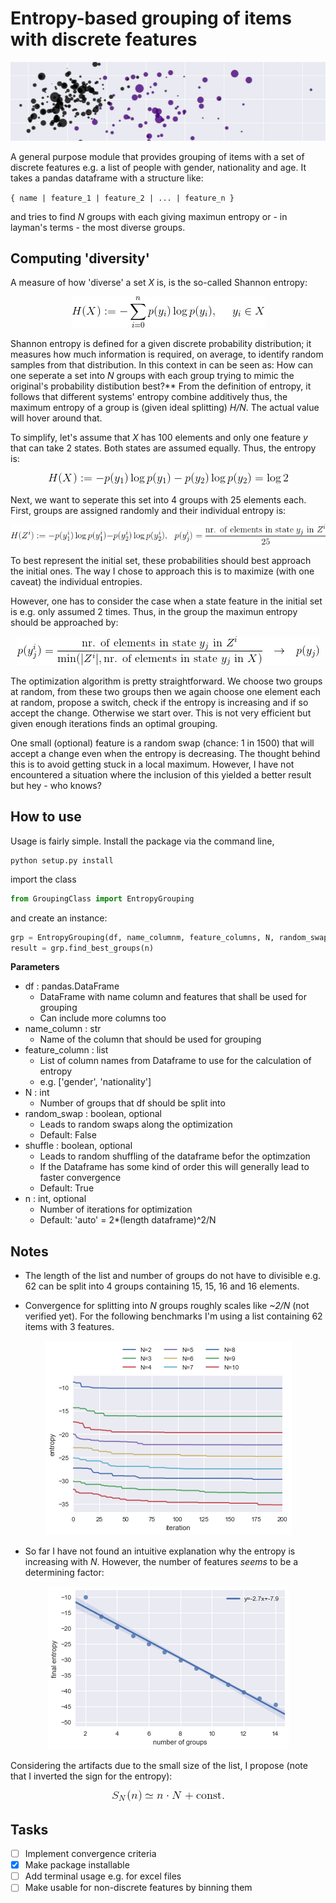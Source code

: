 # Entropy-based grouping of items with discrete features 


<p align="center">
  <img src="https://github.com/faboo8/ontology-matching/blob/master/media/0.jpg" alt="sign"/>
</p>

A general purpose module that provides grouping of items with a set of discrete features e.g. a list of people with gender, nationality and age. It takes a pandas dataframe with a structure like: 

`{ name | feature_1 | feature_2 | ... | feature_n } `

and tries to find *N* groups with each giving maximun entropy or - in layman's terms - the most diverse groups.


## Computing 'diversity'

A measure of how 'diverse' a set *X* is, is the so-called Shannon entropy:

<p align="center">
  <img src="https://github.com/faboo8/max_entropy_grouper/blob/master/media/entropy_general.gif" alt="eq1"/>
</p>

Shannon entropy is defined for a given discrete probability distribution; it measures how much information is required, on average, to identify random samples from that distribution. In this context in can be seen as: How can one seperate a set into *N* groups with each group trying to mimic the original's probability distibution best?** From the definition of entropy, it follows that different systems' entropy combine additively thus, the maximum entropy of a group is (given ideal splitting) *H/N*. The actual value will hover around that.

To simplify, let's assume that *X* has 100 elements and only one feature *y* that can take 2 states. Both states are assumed equally. Thus, the entropy is:

<p align="center">
  <img src="https://github.com/faboo8/max_entropy_grouper/blob/master/media/entr_ex.gif" alt="eq2"/>
</p>

Next, we want to seperate this set into 4 groups with 25 elements each. First, groups are assigned randomly and their individual entropy is:

<p align="center">
  <img src="https://github.com/faboo8/max_entropy_grouper/blob/master/media/entr_ex2.gif" alt="eq3"/>
</p>

To best represent the initial set, these probabilities should best approach the initial ones. The way I chose to approach this is to maximize (with one caveat) the individual entropies. 

However, one has to consider the case when a state feature in the initial set is e.g. only assumed 2 times. Thus, in the group the maximun entropy should be approached by:

<p align="center">
  <img src="https://github.com/faboo8/max_entropy_grouper/blob/master/media/entr_spec.gif" alt="eq4"/>
</p>

The optimization algorithm is pretty straightforward. We choose two groups at random, from these two groups then we again choose one element each at random, propose a switch, check if the entropy is increasing and if so accept the change. Otherwise we start over. This is not very efficient but given enough iterations finds an optimal grouping. 

One small (optional) feature is a random swap (chance: 1 in 1500) that will accept a change even when the entropy is decreasing. The thought behind this is to avoid getting stuck in a local maximum. However, I have not encountered a situation where the inclusion of this yielded a better result but hey - who knows? 


## How to use

Usage is fairly simple. Install the package via the command line,
```
python setup.py install
```

import the class

```python
from GroupingClass import EntropyGrouping 
```

and create an instance:

```python
grp = EntropyGrouping(df, name_columnm, feature_columns, N, random_swap, shuffle)
result = grp.find_best_groups(n)
```
**Parameters**
* df  : pandas.DataFrame  
    - DataFrame with name column and features that shall be used for grouping
    - Can include more columns too
* name_column  : str 
    - Name of the column that should be used for grouping
* feature_column  : list 
    - List of column names from Dataframe to use for the calculation of entropy
    - e.g. ['gender', 'nationality']
* N  : int
    - Number of groups that df should be split into
* random_swap  : boolean, optional
    - Leads to random swaps along the optimization
    - Default: False
* shuffle  : boolean, optional
    - Leads to random shuffling of the dataframe befor the optimzation
    - If the Dataframe has some kind of order this will generally lead to faster convergence
    - Default: True
* n  : int, optional
    - Number of iterations for optimization
    - Default: 'auto' = 2*(length dataframe)^2/N
    
## Notes

- The length of the list and number of groups do not have to divisible e.g. 62 can be split into 4 groups containing 15, 15, 16 and 16 elements. 

- Convergence for splitting into *N* groups roughly scales like *~2/N* (not verified yet). For the following benchmarks I'm using a list containing 62 items with 3 features.

<p align="center">
  <img src="https://github.com/faboo8/max_entropy_grouper/blob/master/media/bmk2.png" alt="bmk"/>
</p>

- So far I have not found an intuitive explanation why the entropy is increasing with *N*. However, the number of features *seems* to be a determining factor:

<p align="center">
  <img src="https://github.com/faboo8/max_entropy_grouper/blob/master/media/bmk3.png" alt="bmk"/>
</p>

Considering the artifacts due to the small size of the list, I propose (note that I inverted the sign for the entropy):

<p align="center">
  <img src="https://github.com/faboo8/max_entropy_grouper/blob/master/media/entr_prop.gif" alt="bmk"/>
</p>




## Tasks

- [ ] Implement convergence criteria
- [x] Make package installable
- [ ] Add terminal usage e.g. for excel files
- [ ] Make usable for non-discrete features by binning them

